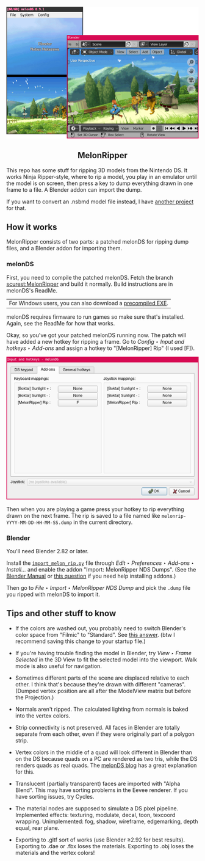 <p align=center>
  <img src="imgs/frontispiece.png"
    title="Game is The Wizard of Oz: Beyond the Yellow Brick Road">
</p>
<h2 align=center>MelonRipper</h2>

This repo has some stuff for ripping 3D models from the Nintendo DS.
It works Ninja Ripper-style,
where to rip a model, you play in an emulator
until the model is on screen,
then press a key to dump everything drawn in one frame to a file.
A Blender addon can import the dump.

If you want to convert an .nsbmd model file instead,
I have [another project](https://github.com/scurest/apicula)
for that.

## How it works

MelonRipper consists of two parts:
a patched melonDS for ripping dump files,
and a Blender addon for importing them.

### melonDS

First, you need to compile the patched melonDS.
Fetch the branch [scurest:MelonRipper](https://github.com/scurest/melonDS/tree/MelonRipper)
and build it normally.
Build instructions are in melonDS's ReadMe.

<table><tbody><tr><td>
For Windows users, you can also download a
<a href="https://github.com/scurest/melonDS/releases/tag/MelonRipperBuild">precompiled EXE</a>.
</td></tr></tbody></table>

melonDS requires firmware to run games
so make sure that's installed.
Again, see the ReadMe for how that works.

Okay, so you've got your patched melonDS running now.
The patch will have added a new hotkey for ripping a frame.
Go to _Config ‣ Input and hotkeys ‣ Add-ons_
and assign a hotkey to "[MelonRipper] Rip"
(I used [F]).

<img src="imgs/melonDSHotkeys.png">

Then when you are playing a game
press your hotkey to rip everything drawn on the next frame.
The rip is saved to a file named like
`melonrip-YYYY-MM-DD-HH-MM-SS.dump`
in the current directory.

### Blender

You'll need Blender 2.82 or later.

Install the [`import_melon_rip.py`](import_melon_rip.py) file
through _Edit ‣ Preferences ‣ Add-ons ‣ Install..._
and enable the addon "Import: MelonRipper NDS Dumps".
(See the [Blender Manual](https://docs.blender.org/manual/en/latest/editors/preferences/addons.html#rd-party-add-ons)
or [this question](https://blender.stackexchange.com/questions/1688/installing-an-addon/1689)
if you need help installing addons.)

Then go to _File ‣ Import ‣ MelonRipper NDS Dump_
and pick the `.dump` file you ripped with melonDS
to import it.


## Tips and other stuff to know

* If the colors are washed out, you probably need to
  switch Blender's color space from "Filmic" to "Standard".
  See [this answer](https://blender.stackexchange.com/questions/164677/images-as-emitters-constantly-come-out-dull-white-emission-not-actually-white).
  (btw I recommend saving this change to your startup file.)

* If you're having trouble finding the model in Blender,
  try _View ‣ Frame Selected_ in the 3D View
  to fit the selected model into the viewport.
  Walk mode is also useful for navigation.

* Sometimes different parts of the scene are
  displaced relative to each other.
  I think that's because they're drawn with different "cameras".
  (Dumped vertex position are all after the ModelView matrix
  but before the Projection.)

* Normals aren't ripped.
  The calculated lighting from normals is baked into the vertex colors.

* Strip connectivity is not preserved.
  All faces in Blender are totally separate from each other,
  even if they were originally part of a polygon strip.

* Vertex colors in the middle of a quad
  will look different in Blender than on the DS
  because quads on a PC are rendered as two tris,
  while the DS renders quads as real quads.
  The [melonDS blog](http://melonds.kuribo64.net/comments.php?id=122)
  has a great explanation for this.

* Translucent (partially transparent) faces are imported with "Alpha Blend".
  This may have sorting problems in the Eevee renderer.
  If you have sorting issues, try Cycles.

* The material nodes are supposed to simulate a DS pixel pipeline.
  Implemented effects: texturing, modulate, decal, toon, texcoord wrapping.
  Unimplemented: fog, shadow, wireframe, edgemarking, depth equal, rear plane.

* Exporting to .gltf sort of works (use Blender ≥2.92 for best results).
  Exporting to .dae or .fbx loses the materials.
  Exporting to .obj loses the materials and the vertex colors!

